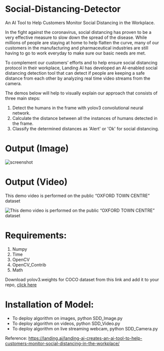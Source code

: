 # Social-Distancing-Detector
An AI Tool to Help Customers Monitor Social Distancing in the Workplace.

In the fight against the coronavirus, social distancing has proven to be a very effective measure to slow down the spread of the disease. While millions of people are staying at home to help flatten the curve, many of our customers in the manufacturing and pharmaceutical industries are still having to go to work everyday to make sure our basic needs are met.

To complement our customers’ efforts and to help ensure social distancing protocol in their workplace, Landing AI has developed an AI-enabled social distancing detection tool that can detect if people are keeping a safe distance from each other by analyzing real time video streams from the camera.

The demos below will help to visually explain our approach that consists of three main steps:

1. Detect the humans in the frame with yolov3 convolutional neural network.
2. Calculate the distance between all the instances of humans detected in the frame.
3. Classify the determined distances as 'Alert' or 'Ok' for social distancing.

# Output (Image)
![screenshot](https://github.com/ParthPathak27/Social-Distancing-Detector/blob/master/output.jpg)

# Output (Video)
This demo video is performed on the public “OXFORD TOWN CENTRE” dataset

![This demo video is performed on the public “OXFORD TOWN CENTRE” dataset](https://github.com/ParthPathak27/Social-Distancing-Detector/blob/master/output.gif)


# Requirements:

1. Numpy
2. Time
3. OpenCV
4. OpenCV_Contrib
5. Math

Download yolov3.weights for COCO dataset from this link and add it to your repo, [click here](https://pjreddie.com/darknet/yolo/)

# Installation of Model:

* To deploy algorithm on images, python SDD_Image.py
* To deploy algorithm on videos, python SDD_Video.py
* To deploy algorithm on live streaming webcam, python SDD_Camera.py

Reference: https://landing.ai/landing-ai-creates-an-ai-tool-to-help-customers-monitor-social-distancing-in-the-workplace/
